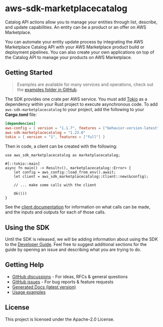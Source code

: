 # aws-sdk-marketplacecatalog

Catalog API actions allow you to manage your entities through list, describe, and update capabilities. An entity can be a product or an offer on AWS Marketplace.

You can automate your entity update process by integrating the AWS Marketplace Catalog API with your AWS Marketplace product build or deployment pipelines. You can also create your own applications on top of the Catalog API to manage your products on AWS Marketplace.

## Getting Started

> Examples are available for many services and operations, check out the
> [examples folder in GitHub](https://github.com/awslabs/aws-sdk-rust/tree/main/examples).

The SDK provides one crate per AWS service. You must add [Tokio](https://crates.io/crates/tokio)
as a dependency within your Rust project to execute asynchronous code. To add `aws-sdk-marketplacecatalog` to
your project, add the following to your **Cargo.toml** file:

```toml
[dependencies]
aws-config = { version = "1.1.7", features = ["behavior-version-latest"] }
aws-sdk-marketplacecatalog = "1.23.0"
tokio = { version = "1", features = ["full"] }
```

Then in code, a client can be created with the following:

```rust,no_run
use aws_sdk_marketplacecatalog as marketplacecatalog;

#[::tokio::main]
async fn main() -> Result<(), marketplacecatalog::Error> {
    let config = aws_config::load_from_env().await;
    let client = aws_sdk_marketplacecatalog::Client::new(&config);

    // ... make some calls with the client

    Ok(())
}
```

See the [client documentation](https://docs.rs/aws-sdk-marketplacecatalog/latest/aws_sdk_marketplacecatalog/client/struct.Client.html)
for information on what calls can be made, and the inputs and outputs for each of those calls.

## Using the SDK

Until the SDK is released, we will be adding information about using the SDK to the
[Developer Guide](https://docs.aws.amazon.com/sdk-for-rust/latest/dg/welcome.html). Feel free to suggest
additional sections for the guide by opening an issue and describing what you are trying to do.

## Getting Help

* [GitHub discussions](https://github.com/awslabs/aws-sdk-rust/discussions) - For ideas, RFCs & general questions
* [GitHub issues](https://github.com/awslabs/aws-sdk-rust/issues/new/choose) - For bug reports & feature requests
* [Generated Docs (latest version)](https://awslabs.github.io/aws-sdk-rust/)
* [Usage examples](https://github.com/awslabs/aws-sdk-rust/tree/main/examples)

## License

This project is licensed under the Apache-2.0 License.

